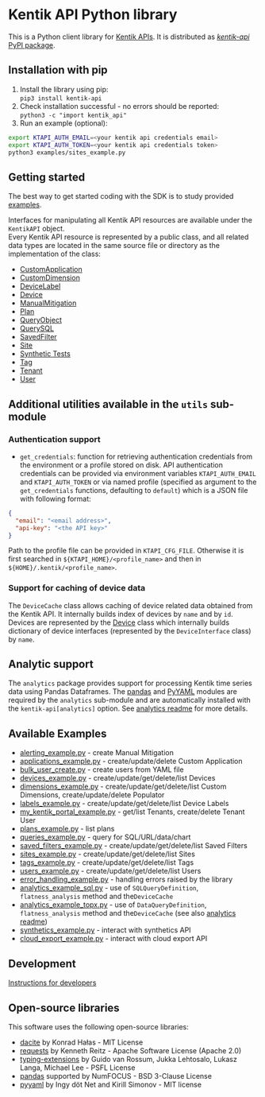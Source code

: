 # Kentik API Python library

This is a Python client library for [Kentik APIs](https://kb.kentik.com/v0/Ab09.htm).
It is distributed as [_kentik-api_ PyPI package](https://pypi.org/project/kentik-api/).

## Installation with pip

1. Install the library using pip:  
```pip3 install kentik-api```
1. Check installation successful - no errors should be reported:  
```python3 -c "import kentik_api"```
1. Run an example (optional):
  ```bash
  export KTAPI_AUTH_EMAIL=<your kentik api credentials email>
  export KTAPI_AUTH_TOKEN=<your kentik api credentials token>
  python3 examples/sites_example.py
  ```

## Getting started

The best way to get started coding with the SDK is to study provided [examples](examples).

Interfaces for manipulating all Kentik API resources are available under the `KentikAPI` object.  
Every Kentik API resource is represented by a public class, and all related data types are located in the same source
file or directory as the implementation of the class:
- [CustomApplication](kentik_apiublic/custom_application.py)
- [CustomDimension](kentik_apiublic/custom_dimension.py)
- [DeviceLabel](kentik_apiublic/device_label.py)
- [Device](kentik_apiublic/device.py)
- [ManualMitigation](kentik_apiublic/manual_mitigation.py)
- [Plan](kentik_apiublic/plan.py)
- [QueryObject](kentik_apiublic/query_object.py)
- [QuerySQL](kentik_apiublic/query_sql.py)
- [SavedFilter](kentik_apiublic/saved_filter.py)
- [Site](kentik_apiublic/site.py)
- [Synthetic Tests](kentik_api/synthetics/)
- [Tag](kentik_apiublic/tag.py)
- [Tenant](kentik_apiublic/tenant.py)
- [User](kentik_apiublic/user.py)

## Additional utilities available in the `utils` sub-module

### Authentication support

- `get_credentials`: function for retrieving authentication credentials from the environment or a profile stored on disk.
  API authentication credentials can be provided via environment variables `KTAPI_AUTH_EMAIL` and `KTAPI_AUTH_TOKEN`
  or via named profile (specified as argument to the `get_credentials` functions, defaulting to `default`) which is
  a JSON file with following format:
```json
{
  "email": "<email address>",
  "api-key": "<the API key>"
}
```
Path to the profile file can be provided in `KTAPI_CFG_FILE`. Otherwise it is first searched in
`${KTAPI_HOME}/<profile_name>` and then in `${HOME}/.kentik/<profile_name>`.

### Support for caching of device data

The `DeviceCache` class allows caching of device related data obtained from the Kentik API. It internally builds
index of devices by `name` and by `id`. Devices are represented by the [Device](kentik_apiublic/device.py) class which
internally builds dictionary of device interfaces  (represented by the `DeviceInterface` class) by `name`.

## Analytic support

The `analytics` package provides support for processing Kentik time series data using Pandas Dataframes.
The [pandas](https://pandas.pydata.org) and [PyYAML](https://pyyaml.org/) modules are required by the `analytics`
sub-module and are automatically installed with the `kentik-api[analytics]` option.
See [analytics readme](kentik_apinalytics/README.md) for more details.

## Available Examples

- [alerting_example.py](exampleslerting_example.py) - create Manual Mitigation
- [applications_example.py](examplespplications_example.py) - create/update/delete Custom Application
- [bulk_user_create.py](examplesulk_user_create.py) - create users from YAML file
- [devices_example.py](examplesevices_example.py) - create/update/get/delete/list Devices
- [dimensions_example.py](examplesimensions_example.py) - create/update/get/delete/list Custom Dimensions, create/update/delete Populator
- [labels_example.py](examplesabels_example.py) - create/update/get/delete/list Device Labels
- [my_kentik_portal_example.py](examplesy_kentik_portal_example.py) - get/list Tenants, create/delete Tenant User
- [plans_example.py](exampleslans_example.py) - list plans
- [queries_example.py](examplesueries_example.py) - query for SQL/URL/data/chart
- [saved_filters_example.py](examplesaved_filters_example.py) - create/update/get/delete/list Saved Filters
- [sites_example.py](examplesites_example.py) - create/update/get/delete/list Sites
- [tags_example.py](examplesags_example.py) - create/update/get/delete/list Tags
- [users_example.py](examplessers_example.py) - create/update/get/delete/list Users
- [error_handling_example.py](examplesrror_handling_example.py) - handling errors raised by the library
- [analytics_example_sql.py](examplesnalytics_example_sql.py) - use of `SQLQueryDefinition`, `flatness_analysis` method and the`DeviceCache`
- [analytics_example_topx.py](examplesnalytics_example_sql.py) - use of `DataQueryDefinition`, `flatness_analysis` method and the`DeviceCache`
  (see also [analytics readme](kentik_apinalytics/README.md))
- [synthetics_example.py](examplesynthetics_example.py) - interact with synthetics API
- [cloud_export_example.py](examplesloud_export_example.py) - interact with cloud export API

## Development

[Instructions for developers](docs/README.md)

## Open-source libraries

This software uses the following open-source libraries:
- [dacite](https://pypi.org/project/dacite/) by Konrad Hałas - MIT License
- [requests](https://pypi.org/project/requests/) by Kenneth Reitz - Apache Software License (Apache 2.0)
- [typing-extensions](https://pypi.org/project/typing-extensions/) by  Guido van Rossum, Jukka Lehtosalo, Lukasz Langa, Michael Lee - PSFL License
- [pandas](https://pandas.pydata.org) supported by NumFOCUS - BSD 3-Clause License
- [pyyaml](https://pyyaml.org/) by Ingy döt Net and Kirill Simonov - MIT license
